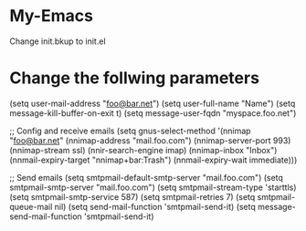 # My-Emacs

Change init.bkup to init.el

# Change the follwing parameters
(setq user-mail-address "foo@bar.net")
(setq user-full-name "Name")
(setq message-kill-buffer-on-exit t)
(setq message-user-fqdn "myspace.foo.net")

;; Config and receive emails
(setq gnus-select-method
        '(nnimap "foo@bar.net"
                (nnimap-address "mail.foo.com")
                (nnimap-server-port 993)
                (nnimap-stream ssl)
                (nnir-search-engine imap)
                (nnimap-inbox "Inbox")
                (nnmail-expiry-target
                 "nnimap+bar:Trash")
                (nnmail-expiry-wait immediate)))

;; Send emails
(setq smtpmail-default-smtp-server "mail.foo.com")
(setq smtpmail-smtp-server "mail.foo.com")
(setq smtpmail-stream-type 'starttls)
(setq smtpmail-smtp-service 587)
(setq smtpmail-retries 7)
(setq smtpmail-queue-mail nil)
(setq send-mail-function 'smtpmail-send-it)
(setq message-send-mail-function 'smtpmail-send-it)
